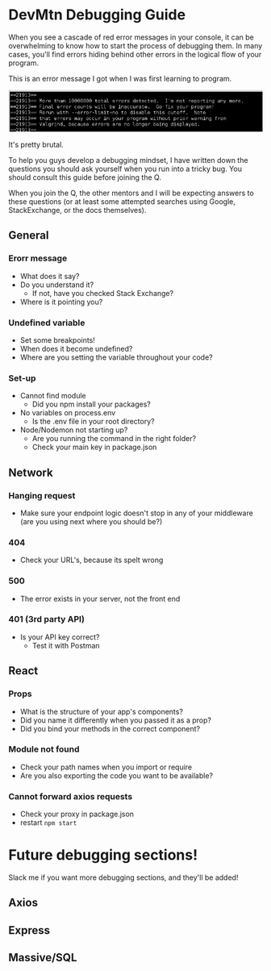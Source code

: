 # DevMtn Debugging Guide

When you see a cascade of red error messages in your console, it can be overwhelming to know how to start the process of debugging them. In many cases, you'll find errors hiding behind other errors in the logical flow of your program. 

This is an error message I got when I was first learning to program.

![valgrind erorr message](./valgrind_error.jpg "valgrind error message")

It's pretty brutal.

To help you guys develop a debugging mindset, I have written down the questions you should ask yourself when you run into a tricky bug. You should consult this guide before joining the Q. 

When you join the Q, the other mentors and I will be expecting answers to these questions (or at least some attempted searches using Google, StackExchange, or the docs themselves).

## General

### Erorr message

* What does it say?
* Do you understand it?
  - If not, have you checked Stack Exchange?
* Where is it pointing you?

### Undefined variable

* Set some breakpoints!
* When does it become undefined?
* Where are you setting the variable throughout your code?

### Set-up

* Cannot find module
  - Did you npm install your packages?
* No variables on process.env
  - Is the .env file in your root directory?
* Node/Nodemon not starting up?
  - Are you running the command in the right folder?
  - Check your main key in package.json

## Network

### Hanging request

* Make sure your endpoint logic doesn't stop in any of your middleware (are you using next where you should be?)

### 404

* Check your URL's, because its spelt wrong

### 500

* The error exists in your server, not the front end

### 401 (3rd party API)

* Is your API key correct?
  - Test it with Postman

## React

### Props

* What is the structure of your app's components?
* Did you name it differently when you passed it as a prop?
* Did you bind your methods in the correct component?

### Module not found

* Check your path names when you import or require
* Are you also exporting the code you want to be available?

### Cannot forward axios requests

* Check your proxy in package.json
* restart `npm start`

# Future debugging sections!

Slack me if you want more debugging sections, and they'll be added!

## Axios

## Express

## Massive/SQL
